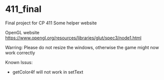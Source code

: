 # 411_final
Final project for CP 411
Some helper website

OpenGL website
https://www.opengl.org/resources/libraries/glut/spec3/node1.html

Warring:
Please do not resize the windows, otherwise the game might now work correctly 

Known Issus:

 * getColor4f will not work in setText